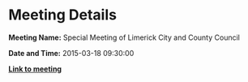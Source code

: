 # Meeting Details

**Meeting Name:** Special Meeting of Limerick City and County Council

**Date and Time:** 2015-03-18 09:30:00

**<a href="https://www.limerick.ie/council/whats-on/special-meeting-limerick-city-and-county-council-13" target="_blank">Link to meeting</a>**
